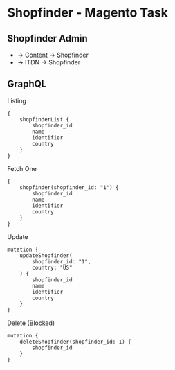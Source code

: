 Shopfinder - Magento Task
=============

Shopfinder Admin
-------------
 - -> Content -> Shopfinder
 - -> ITDN -> Shopfinder

GraphQL
-------------

Listing

    {
        shopfinderList {
            shopfinder_id
            name
            identifier
            country
        }
    }

Fetch One

    {
        shopfinder(shopfinder_id: "1") {
            shopfinder_id
            name
            identifier
            country
        }
    }

Update

    mutation {
        updateShopfinder(
            shopfinder_id: "1",
            country: "US"
        ) {
            shopfinder_id
            name
            identifier
            country
        }
    }

Delete (Blocked)

    mutation {
        deleteShopfinder(shopfinder_id: 1) {
            shopfinder_id
        }
    }